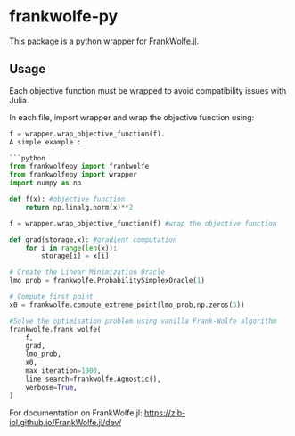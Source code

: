 # frankwolfe-py

This package is a python wrapper for [FrankWolfe.jl](https://github.com/ZIB-IOL/FrankWolfe.jl).

## Usage 

Each objective function must be wrapped to avoid compatibility issues with Julia.

In each file, import wrapper and wrap the objective function using:
```python
f = wrapper.wrap_objective_function(f).
A simple example : 

```python
from frankwolfepy import frankwolfe
from frankwolfepy import wrapper
import numpy as np

def f(x): #objective function
    return np.linalg.norm(x)**2

f = wrapper.wrap_objective_function(f) #wrap the objective function

def grad(storage,x): #gradient computation
    for i in range(len(x)):
        storage[i] = x[i]

# Create the Linear Minimization Oracle
lmo_prob = frankwolfe.ProbabilitySimplexOracle(1)

# Compute first point
x0 = frankwolfe.compute_extreme_point(lmo_prob,np.zeros(5))

#Solve the optimisation problem using vanilla Frank-Wolfe algorithm
frankwolfe.frank_wolfe(
    f,
    grad,
    lmo_prob,
    x0,
    max_iteration=1000,
    line_search=frankwolfe.Agnostic(),
    verbose=True,
)
```

For documentation on FrankWolfe.jl: https://zib-iol.github.io/FrankWolfe.jl/dev/

